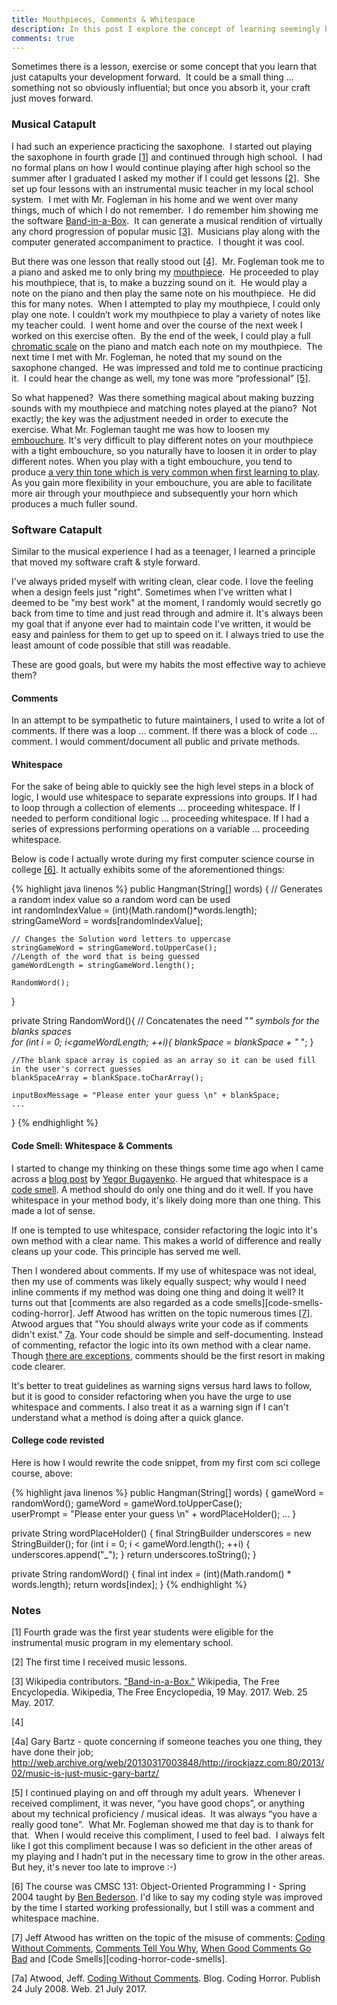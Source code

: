 ```yaml
---
title: Mouthpieces, Comments & Whitespace
description: In this post I explore the concept of learning seemingly basic lessons that catapult one's developement in their craft.  I take two exmaples taken from my life, one involving a mouthpiece and the other involving comments and whitespace.     
comments: true
---
```


Sometimes there is a lesson, exercise or some concept that you learn that just catapults your development forward.  It could be a small thing … something not so obviously influential; but once you absorb it, your craft just moves forward.

### Musical Catapult
I had such an experience practicing the saxophone.  I started out playing the saxophone in fourth grade [[1]](#1-note) and continued through high school.  I had no formal plans on how I would continue playing after high school so the summer after I graduated I asked my mother if I could get lessons [[2]](#2-note).  She set up four lessons with an instrumental music teacher in my local school system.  I met with Mr. Fogleman in his home and we went over many things, much of which I do not remember.  I do remember him showing me the software [Band-in-a-Box][band-in-a-box].  It can generate a musical rendition of virtually any chord progression of popular music [[3]](#3-citation).  Musicians play along with the computer generated accompaniment to practice.  I thought it was cool.   

But there was one lesson that really stood out [[4]](#4-note).  Mr. Fogleman took me to a piano and asked me to only bring my [mouthpiece][mouthpiece].  He proceeded to play his mouthpiece, that is, to make a buzzing sound on it.  He would play a note on the piano and then play the same note on his mouthpiece.  He did this for many notes.  When I attempted to play my mouthpiece, I could only play one note.  I couldn’t work my mouthpiece to play a variety of notes like my teacher could.  I went home and over the course of the next week I worked on this exercise often.  By the end of the week, I could play a full [chromatic scale][chromatic-scale] on the piano and match each note on my mouthpiece.  The next time I met with Mr. Fogleman, he noted that my sound on the saxophone changed.  He was impressed and told me to continue practicing it.  I could hear the change as well, my tone was more “professional” [[5]](#5-note). 

So what happened?  Was there something magical about making buzzing sounds with my mouthpiece and matching notes played at the piano?  Not exactly; the key was the adjustment needed in order to execute the exercise.  What Mr. Fogleman taught me was how to loosen my [embouchure][embouchure].  It's very difficult to play different notes on your mouthpiece with a tight embouchure, so you naturally have to loosen it in order to play different notes.  When you play with a tight embouchure, you tend to produce [a very thin tone which is very common when first learning to play][bob-reynolds-thin-tone-example].  As you gain more flexibility in your embouchure, you are able to facilitate more air through your mouthpiece and subsequently your horn which produces a much fuller sound.

### Software Catapult
Similar to the musical experience I had as a teenager, I learned a principle that moved my software craft & style forward.

I've always prided myself with writing clean, clear code.  I love the feeling when a design feels just "right".  Sometimes when I've written what I deemed to be "my best work" at the moment, I randomly would secretly go back from time to time and just read through and admire it.  It's always been my goal that if anyone ever had to maintain code I've written, it would be easy and painless for them to get up to speed on it.  I always tried to use the least amount of code possible that still was readable.

These are good goals, but were my habits the most effective way to achieve them?

#### Comments
In an attempt to be sympathetic to future maintainers, I used to write a lot of comments.  If there was a loop ... comment.  If there was a block of code ... comment.  I would comment/document all public and private methods.

#### Whitespace
For the sake of being able to quickly see the high level steps in a block of logic, I would use whitespace to separate expressions into groups.  If I had to loop through a collection of elements ... proceeding whitespace.  If I needed to perform conditional logic ... proceeding whitespace.  If I had a series of expressions performing operations on a variable ... proceeding whitespace.  

Below is code I actually wrote during my first computer science course in college [[6]](#6-note).  It actually exhibits some of the aforementioned things:

{% highlight java linenos %}
public Hangman(String[] words) {
    // Generates a random index value so a random word can be used	
    int randomIndexValue = (int)(Math.random()*words.length);
    stringGameWord = words[randomIndexValue];
		
    // Changes the Solution word letters to uppercase 
    stringGameWord = stringGameWord.toUpperCase();
    //Length of the word that is being guessed
    gameWordLength = stringGameWord.length();
    
    RandomWord();
}

private String RandomWord(){
    // Concatenates the need "_" symbols for the blanks spaces	
    for (int i = 0; i<gameWordLength; ++i){
        blankSpace = blankSpace + "_ ";	}

    //The blank space array is copied as an array so it can be used fill in the user's correct guesses
    blankSpaceArray = blankSpace.toCharArray();

    inputBoxMessage = "Please enter your guess \n" + blankSpace;
    ...
}
{% endhighlight %}

#### Code Smell: Whitespace & Comments
I started to change my thinking on these things some time ago when I came across a [blog post][yegor-bugayenko-empty-line-smell] by [Yegor Bugayenko][yegor-bugayenko].  He argued that whitespace is a [code smell][code-smell].  A method should do only one thing and do it well.  If you have whitespace in your method body, it's likely doing more than one thing.  This made a lot of sense.

If one is tempted to use whitespace, consider refactoring the logic into it's own method with a clear name.  This makes a world of difference and really cleans up your code.  This principle has served me well.

Then I wondered about comments.  If my use of whitespace was not ideal, then my use of comments was likely equally suspect; why would I need inline comments if my method was doing one thing and doing it well?  It turns out that [comments are also regarded as a code smells][code-smells-coding-horror].  Jeff Atwood has written on the topic numerous times [[7]](#7-note).  Atwood argues that "You should always write your code as if comments didn't exist." [7a](#7a-citation).  Your code should be simple and self-documenting.  Instead of commenting, refactor the logic into its own method with a clear name.  Though [there are exceptions][necessary-comments], comments should be the first resort in making code clearer.

It's better to treat guidelines as warning signs versus hard laws to follow, but it is good to consider refactoring when you have the urge to use whitespace and comments.  I also treat it as a warning sign if I can't understand what a method is doing after a quick glance.

#### College code revisted
Here is how I would rewrite the code snippet, from my first com sci college course, above:

{% highlight java linenos %}
public Hangman(String[] words) {
    gameWord = randomWord();
    gameWord = gameWord.toUpperCase();		
    userPrompt = "Please enter your guess \n" + wordPlaceHolder();
    ...
}

private String wordPlaceHolder() {
   final StringBuilder underscores = new StringBuilder();
   for (int i = 0; i < gameWord.length(); ++i) {
      underscores.append("_");
   }
   return underscores.toString();
}

private String randomWord() {
    final int index = (int)(Math.random() * words.length);
    return words[index];
}
{% endhighlight %}

### Notes
[band-in-a-box]: http://www.pgmusic.com/
[band-in-a-box-wiki]: https://en.wikipedia.org/wiki/Band-in-a-Box
[ben-bederson]: https://www.cs.umd.edu/users/bederson/
<!-- Need to replace with actual clip -->
[bob-reynolds-thin-tone-example]: http://www.bobbyowolabi.com 
[chromatic-scale]: https://en.wikipedia.org/wiki/Chromatic_scale
[code-smell]: https://en.wikipedia.org/wiki/Code_smell
[code-smell-coding-horror]: https://blog.codinghorror.com/code-smells/
[coding-without-comments]: https://blog.codinghorror.com/coding-without-comments/
[comments-tell-you-why]: https://blog.codinghorror.com/code-tells-you-how-comments-tell-you-why/
[when-good-comment-go-bad]: https://blog.codinghorror.com/when-good-comments-go-bad/
[embouchure]: https://en.wikipedia.org/wiki/Embouchure
[gary-bartz]: http://web.archive.org/web/20130604124040/http://garybartz.com/
[gary-bartz-quote]: http://web.archive.org/web/20130317003848/http://irockjazz.com:80/2013/02/music-is-just-music-gary-bartz/
[mouthpiece]: https://en.wikipedia.org/wiki/Mouthpiece_(woodwind) 
[necessary-comments]: http://blog.cleancoder.com/uncle-bob/2017/02/23/NecessaryComments.html
[yegor-bugayenko]: http://www.yegor256.com
[yegor-bugayenko-empty-line-smell]: http://www.yegor256.com/2014/11/03/empty-line-code-smell.html

[<a name="1-note">1</a>] Fourth grade was the first year students were eligible for the instrumental music program in my elementary school.

[<a name="2-note">2</a>] The first time I received music lessons. 

[<a name="3-citation">3</a>] Wikipedia contributors. ["Band-in-a-Box."][band-in-a-box-wiki] Wikipedia, The Free Encyclopedia. Wikipedia, The Free Encyclopedia, 19 May. 2017. Web. 25 May. 2017. 

[<a name="4-citation">4</a>]

[<a name="4-note">4a</a>] Gary Bartz - quote concerning if someone teaches you one thing, they have done their job; http://web.archive.org/web/20130317003848/http://irockjazz.com:80/2013/02/music-is-just-music-gary-bartz/

[<a name="5-note">5</a>] I continued playing on and off through my adult years.  Whenever I received compliment, it was never, “you have good chops”, or anything about my technical proficiency / musical ideas.  It was always “you have a really good tone”.  What Mr. Fogleman showed me that day is to thank for that.  When I would receive this compliment, I used to feel bad.  I always felt like I got this compliment because I was so deficient in the other areas of my playing and I hadn’t put in the necessary time to grow in the other areas.  But hey, it's never too late to improve :-)

[<a name="6-note">6</a>] The course was CMSC 131: Object-Oriented Programming I - Spring 2004 taught by [Ben Bederson][ben-bederson].  I'd like to say my coding style was improved by the time I started working professionally, but I still was a comment and whitespace machine.   

[<a name="7-note">7</a>] Jeff Atwood has written on the topic of the misuse of comments: [Coding Without Comments][coding-without-comments], [Comments Tell You Why][comments-tell-you-why], [When Good Comments Go Bad][when-good-comment-go-bad] and [Code Smells][coding-horror-code-smells].

[<a name="7a-citation">7a</a>] Atwood, Jeff. [Coding Without Comments][coding-without-comments]. Blog. Coding Horror. Publish 24 July 2008. Web. 21 July 2017. 

